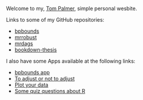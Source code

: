 Welcome to my, [Tom Palmer](./about/index.html), simple personal wesbite.

Links to some of my GitHub repositories:

* [bpbounds](https://remlapmot.github.io/bpbounds/)
* [mrrobust](https://remlapmot.github.io/mrrobust/)
* [mrdags](https://remlapmot.github.io/mrdags/)
* [bookdown-thesis](https://remlapmot.github.io/bookdown-thesis/)

I also have some Apps available at the following links:

* [bpbounds app](https://remlapmot.shinyapps.io/bpbounds)
* [To adjust or not to adjust](https://remlapmot.shinyapps.io/to-adjust-or-not-to-adjust/)
* [Plot your data](https://remlapmot.shinyapps.io/plot-your-data/)
* [Some quiz questions about R](https://remlapmot.shinyapps.io/math550-scc461-r-quizzes/)